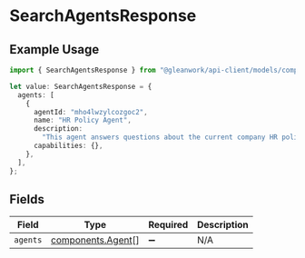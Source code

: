 # SearchAgentsResponse

## Example Usage

```typescript
import { SearchAgentsResponse } from "@gleanwork/api-client/models/components";

let value: SearchAgentsResponse = {
  agents: [
    {
      agentId: "mho4lwzylcozgoc2",
      name: "HR Policy Agent",
      description:
        "This agent answers questions about the current company HR policies.",
      capabilities: {},
    },
  ],
};
```

## Fields

| Field                                                  | Type                                                   | Required                                               | Description                                            |
| ------------------------------------------------------ | ------------------------------------------------------ | ------------------------------------------------------ | ------------------------------------------------------ |
| `agents`                                               | [components.Agent](../../models/components/agent.md)[] | :heavy_minus_sign:                                     | N/A                                                    |